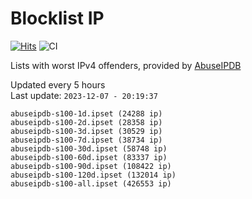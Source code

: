 # Blocklist IP

[![Hits](https://hits.seeyoufarm.com/api/count/incr/badge.svg?url=https%3A%2F%2Fgithub.com%2Fborestad%2Fblocklist-ip%2F&count_bg=%2379C83D&title_bg=%23555555&icon=&icon_color=%23E7E7E7&title=hits&edge_flat=false)](https://hits.seeyoufarm.com)  ![CI](https://img.shields.io/github/workflow/status/borestad/blocklist-ip/CI?style=flat-square)

Lists with worst IPv4 offenders, provided by [AbuseIPDB](https://www.abuseipdb.com/)

<!-- FOOTER-PLACEHOLDER -->
Updated every 5 hours<br>
Last update: `2023-12-07 - 20:19:37`
```
abuseipdb-s100-1d.ipset (24288 ip)
abuseipdb-s100-2d.ipset (28358 ip)
abuseipdb-s100-3d.ipset (30529 ip)
abuseipdb-s100-7d.ipset (38734 ip)
abuseipdb-s100-30d.ipset (58748 ip)
abuseipdb-s100-60d.ipset (83337 ip)
abuseipdb-s100-90d.ipset (108422 ip)
abuseipdb-s100-120d.ipset (132014 ip)
abuseipdb-s100-all.ipset (426553 ip)
```
